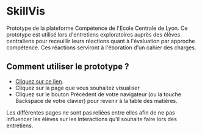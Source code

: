 # SkillVis

Prototype de la plateforme Compétence de l'Ecole Centrale de Lyon. Ce prototype est utilisé lors d'entretiens exploratoires auprès des élèves centraliens pour receuillir leurs réactions quant à l'évaluation par approche compétence. Ces réactions serviront à l'éboration d'un cahier des charges.

## Comment utiliser le prototype ?
- [Cliquez sur ce lien](https://eclskillvis.herokuapp.com/).
- Cliquez sur la page que vous souhaitez visualiser
- Cliquez sur le  bouton Précédent de votre navigateur (ou la touche Backspace de votre clavier) pour revenir à la table des matières.

Les différentes pages ne sont pas reliées entre elles afin de ne pas influencer les élèves sur les interactions qu'il souhaite faire lors des entretiens.
